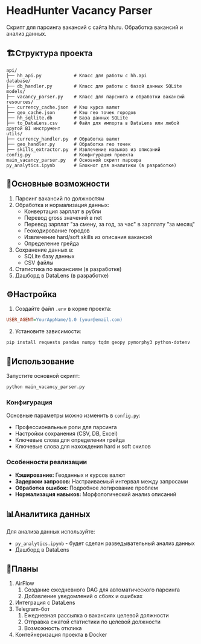 # HeadHunter Vacancy Parser

Скрипт для парсинга вакансий с сайта hh.ru. Обработка вакансий и анализ данных.
## 🏗️Структура проекта

```
api/
├── hh_api.py            # Класс для работы с hh.api
database/
├── db_handler.py        # Класс для работы с базой данных SQLite
models/
├── vacancy_parser.py    # Класс для парсинга и обработки вакансий
resources/
├── currency_cache.json  # Кэш курса валют
├── geo_cache.json       # Кэш гео точек городов
├── hh_sqllite.db        # База данных SQLite
├── to_DataLens.csv      # Файл для импорта в DataLens или любой другой BI инструмент
utils/
├── currency_handler.py  # Обработка валют
├── geo_handler.py       # Обработка гео точек
├── skills_extractor.py  # Извлечение навыков из описаний
config.py                # Конфигурация проекта
main_vacancy_parser.py   # Основной скрипт парсера
py_analytics.ipynb       # Блокнот для аналитики (в разработке)
```

## 🌟Основные возможности

1. Парсинг вакансий по должностям
2. Обработка и нормализация данных:
   - Конвертация зарплат в рубли
   - Перевод gross значений в net
   - Перевод зарплат "за смену, за год, за час" в зарплату "за месяц"
   - Геокодирование городов
   - Извлечение hard/soft skills из описания вакансий
   - Определение грейда
3. Сохранение данных в:
   - SQLite базу данных
   - CSV файлы
4. Статистика по вакансиям (в разработке)
5. Дашборд в DataLens (в разработке)

## ⚙️Настройка

1. Создайте файл `.env` в корне проекта:
```ini
USER_AGENT=YourAppName/1.0 (your@email.com)
```

2. Установите зависимости:
```bash
pip install requests pandas numpy tqdm geopy pymorphy3 python-dotenv
```

## 🚀Использование

Запустите основной скрипт:
```bash
python main_vacancy_parser.py
```

### Конфигурация
Основные параметры можно изменить в `config.py`:
- Профессиональные роли для парсинга
- Настройки сохранения (CSV, DB, Excel)
- Ключевые слова для определения грейда
- Ключевые слова для нахождения hard и soft скилов

### Особенности реализации
- **Кэширование:** Геоданных и курсов валют
- **Задержки запросов:** Настраиваемый интервал между запросами
- **Обработка ошибок:** Подробное логирование проблем
- **Нормализация навыков:** Морфологический анализ описаний

## 📊Аналитика данных
Для анализа данных используйте:
- `py_analytics.ipynb` - будет сделан разведывательный анализ данных
- Дашборд в DataLens

## 🚧Планы
1. AirFlow
	1. Создание ежедневного DAG для автоматического парсинга
	2. Добавление уведомлений о сбоях и ошибках
2. Интеграция с DataLens
3. Telegram-бот
	1. Ежедневная рассылка о вакансиях целевой должности
	2. Отправка сжатой статистики по целевой должности
	3. Возможность отклика
4. Контейнеризация проекта в Docker
